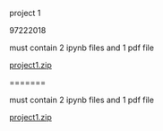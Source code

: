 project 1

97222018

must contain 2 ipynb files and 1 pdf file

[project1.zip](https://github.com/YasJaber/CS-SBU-MachineLearning-BSc-2022/files/8457327/project1.zip)

=======

must contain 2 ipynb files and 1 pdf file


[project1.zip](https://github.com/YasJaber/CS-SBU-MachineLearning-BSc-2022/files/8457445/project1.zip)

